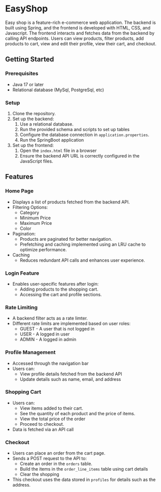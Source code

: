 # EasyShop
Easy shop is a feature-rich e-commerce web application. The backend is built using
Spring, and the frontend is developed with HTML, CSS, and Javascript. The frontend
interacts and fetches data from the backend by calling API endpoints. Users can
view products, filter products, add products to cart, view and edit their profile,
view their cart, and checkout.

## Getting Started
### Prerequisites
- Java 17 or later
- Relational database (MySql, PostgreSql, etc)

### Setup
1. Clone the repository.
2. Set up the backend:
   1. Use a relational database.
   2. Run the provided schema and scripts to set up tables
   3. Configure the database connection in `application.properties`.
   4. Run the SpringBoot application
3. Set up the frontend:
   1. Open the `index.html` file in a browser
   2. Ensure the backend API URL is correctly configured in the JavaScript files.

## Features
### Home Page
- Displays a list of products fetched from the backend API.
- Filtering Options:
  - Category
  - Minimum Price
  - Maximum Price
  - Color
- Pagination:
  - Products are paginated for better navigation.
  - Prefetching and caching implemented using an LRU cache to optimize performance.
- Caching
  - Reduces redundant API calls and enhances user experience.

### Login Feature
- Enables user-specific features after login:
  - Adding products to the shopping cart.
  - Accessing the cart and profile sections.

### Rate Limiting
- A backend filter acts as a rate limter.
- Different rate limits are implemented based on user roles:
  - GUEST - A user that is not logged in
  - USER - A logged in user
  - ADMIN - A logged in admin

### Profile Management
- Accessed through the navigation bar
- Users can:
  - View profile details fetched from the backend API
  - Update details such as name, email, and address

### Shopping Cart
- Users can: 
  - View items added to their cart.
  - See the quantity of each product and the price of items.
  - View the total price of the order
  - Proceed to checkout.
- Data is fetched via an API call

### Checkout
- Users can place an order from the cart page.
- Sends a POST request to the API to:
  - Create an order in the `orders` table.
  - Build the items in the `order_line_items` table using cart details
  - Clear the shopping
- This checkout uses the data stored in `profiles` for details such as the address.